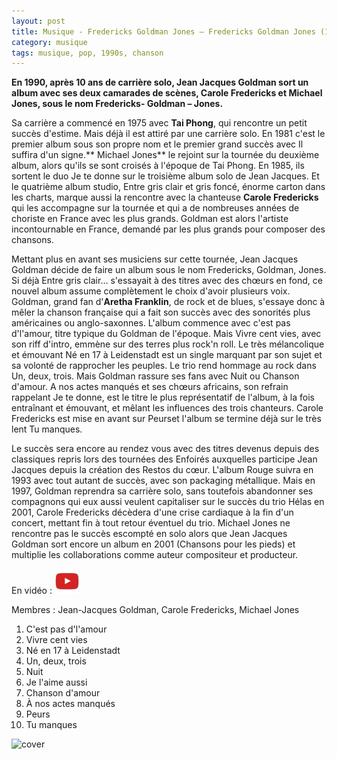 ```yaml
---
layout: post
title: Musique - Fredericks Goldman Jones – Fredericks Goldman Jones (1990)
category: musique
tags: musique, pop, 1990s, chanson
---
```


**En 1990, après 10 ans de carrière solo, Jean Jacques Goldman sort un album avec ses deux camarades de scènes, Carole Fredericks et Michael Jones, sous le nom Fredericks- Goldman – Jones.**

Sa carrière a commencé en 1975 avec **Tai Phong**, qui rencontre un petit succès d'estime. Mais déjà il est attiré par une carrière solo. En 1981 c'est le premier album sous son propre nom et le premier grand succès avec Il suffira d'un signe.** Michael Jones** le rejoint sur la tournée du deuxième album, alors qu'ils se sont croisés à l'époque de Tai Phong. En 1985, ils sortent le duo Je te donne sur le troisième album solo de Jean Jacques. Et le quatrième album studio, Entre gris clair et gris foncé, énorme carton dans les charts, marque aussi la rencontre avec la chanteuse **Carole Fredericks** qui les accompagne sur la tournée et qui a de nombreuses années de choriste en France avec les plus grands. Goldman est alors l'artiste incontournable en France, demandé par les plus grands pour composer des chansons.

Mettant plus en avant ses musiciens sur cette tournée, Jean Jacques Goldman décide de faire un album sous le nom Fredericks, Goldman, Jones. Si déjà Entre gris clair… s'essayait à des titres avec des chœurs en fond, ce nouvel album assume complètement le choix d'avoir plusieurs voix. Goldman, grand fan d'**Aretha Franklin**, de rock et de blues, s'essaye donc à mêler la chanson française qui a fait son succès avec des sonorités plus américaines ou anglo-saxonnes. L'album commence avec c'est pas d'l'amour, titre typique du Goldman de l'époque. Mais Vivre cent vies, avec son riff d'intro, emmène sur des terres plus rock'n roll. Le très mélancolique et émouvant Né en 17 à Leidenstadt est un single marquant par son sujet et sa volonté de rapprocher les peuples. Le trio rend hommage au rock dans Un, deux, trois. Mais Goldman rassure ses fans avec Nuit ou Chanson d'amour. A nos actes manqués et ses chœurs africains, son refrain rappelant Je te donne, est le titre le plus représentatif de l'album, à la fois entraînant et émouvant, et mêlant les influences des trois chanteurs. Carole Fredericks est mise en avant sur Peurset l'album se termine déjà sur le très lent Tu manques.

Le succès sera encore au rendez vous avec des titres devenus depuis des classiques repris lors des tournées des Enfoirés auxquelles participe Jean Jacques depuis la création des Restos du cœur. L'album Rouge suivra en 1993 avec tout autant de succès, avec son packaging métallique. Mais en 1997, Goldman reprendra sa carrière solo, sans toutefois abandonner ses compagnons qui eux aussi veulent capitaliser sur le succès du trio Hélas en 2001, Carole Fredericks décèdera d'une crise cardiaque à la fin d'un concert, mettant fin à tout retour éventuel du trio. Michael Jones ne rencontre pas le succès escompté en solo alors que Jean Jacques Goldman sort encore un album en 2001 (Chansons pour les pieds) et multiplie les collaborations comme auteur compositeur et producteur.

En vidéo : [![video](/images/youtube.png)](https://www.youtube.com/watch?v=sXHtP7DWE0A)

Membres : Jean-Jacques Goldman, Carole Fredericks, Michael Jones

1. C'est pas d'l'amour
2. Vivre cent vies
3. Né en 17 à Leidenstadt
4. Un, deux, trois
5. Nuit
6. Je l'aime aussi
7. Chanson d'amour
8. À nos actes manqués
9. Peurs
10. Tu manques

![cover](https://filedn.eu/llqi9IBxlYouGRXYG2xlROb/img/2008/fgj.jpg)
